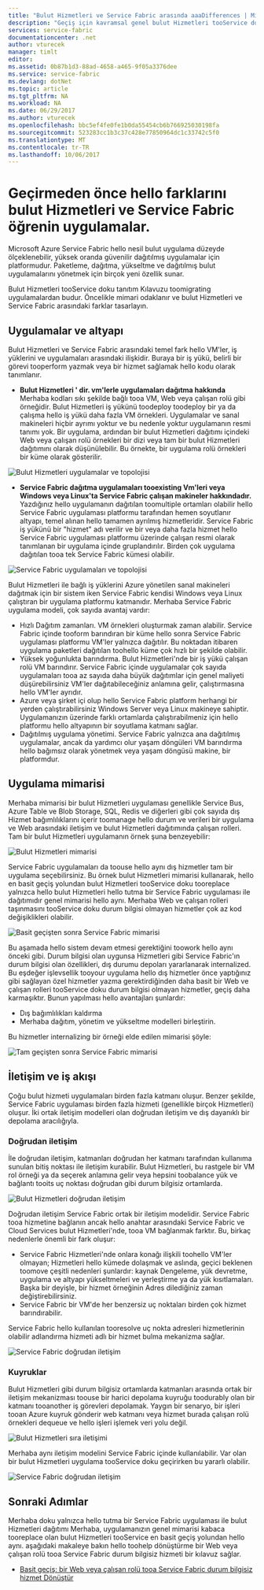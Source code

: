 ```yaml
---
title: "Bulut Hizmetleri ve Service Fabric arasında aaaDifferences | Microsoft Docs"
description: "Geçiş için kavramsal genel bulut Hizmetleri tooService doku uygulamalardan."
services: service-fabric
documentationcenter: .net
author: vturecek
manager: timlt
editor: 
ms.assetid: 0b87b1d3-88ad-4658-a465-9f05a3376dee
ms.service: service-fabric
ms.devlang: dotNet
ms.topic: article
ms.tgt_pltfrm: NA
ms.workload: NA
ms.date: 06/29/2017
ms.author: vturecek
ms.openlocfilehash: bbc5ef4fe0fe1b0da55454cb6b766925030198fa
ms.sourcegitcommit: 523283cc1b3c37c428e77850964dc1c33742c5f0
ms.translationtype: MT
ms.contentlocale: tr-TR
ms.lasthandoff: 10/06/2017
---
```

# <a name="learn-about-hello-differences-between-cloud-services-and-service-fabric-before-migrating-applications"></a>Geçirmeden önce hello farklarını bulut Hizmetleri ve Service Fabric öğrenin uygulamalar.
Microsoft Azure Service Fabric hello nesil bulut uygulama düzeyde ölçeklenebilir, yüksek oranda güvenilir dağıtılmış uygulamalar için platformudur. Paketleme, dağıtma, yükseltme ve dağıtılmış bulut uygulamalarını yönetmek için birçok yeni özellik sunar. 

Bulut Hizmetleri tooService doku tanıtım Kılavuzu toomigrating uygulamalardan budur. Öncelikle mimari odaklanır ve bulut Hizmetleri ve Service Fabric arasındaki farklar tasarlayın.

## <a name="applications-and-infrastructure"></a>Uygulamalar ve altyapı
Bulut Hizmetleri ve Service Fabric arasındaki temel fark hello VM'ler, iş yüklerini ve uygulamaları arasındaki ilişkidir. Buraya bir iş yükü, belirli bir görevi tooperform yazmak veya bir hizmet sağlamak hello kodu olarak tanımlanır.

* **Bulut Hizmetleri ' dir. vm'lerle uygulamaları dağıtma hakkında** Merhaba kodları sıkı şekilde bağlı tooa VM, Web veya çalışan rolü gibi örneğidir. Bulut Hizmetleri iş yükünü toodeploy toodeploy bir ya da çalışma hello iş yükü daha fazla VM örnekleri. Uygulamalar ve sanal makineleri hiçbir ayrımı yoktur ve bu nedenle yoktur uygulamanın resmi tanımı yok. Bir uygulama, ardından bir bulut Hizmetleri dağıtımı içindeki Web veya çalışan rolü örnekleri bir dizi veya tam bir bulut Hizmetleri dağıtımını olarak düşünülebilir. Bu örnekte, bir uygulama rolü örnekleri bir küme olarak gösterilir.

![Bulut Hizmetleri uygulamalar ve topolojisi][1]

* **Service Fabric dağıtma uygulamaları tooexisting Vm'leri veya Windows veya Linux'ta Service Fabric çalışan makineler hakkındadır.** Yazdığınız hello uygulamanın dağıtılan toomultiple ortamları olabilir hello Service Fabric uygulaması platformu tarafından hemen soyutlanır altyapı, temel alınan hello tamamen ayrılmış hizmetleridir. Service Fabric iş yükünü bir "hizmet" adı verilir ve bir veya daha fazla hizmet hello Service Fabric uygulaması platformu üzerinde çalışan resmi olarak tanımlanan bir uygulama içinde gruplandırılır. Birden çok uygulama dağıtılan tooa tek Service Fabric kümesi olabilir.

![Service Fabric uygulamaları ve topolojisi][2]

Bulut Hizmetleri ile bağlı iş yüklerini Azure yönetilen sanal makineleri dağıtmak için bir sistem iken Service Fabric kendisi Windows veya Linux çalıştıran bir uygulama platformu katmanıdır.
Merhaba Service Fabric uygulama modeli, çok sayıda avantaj vardır:

* Hızlı Dağıtım zamanları. VM örnekleri oluşturmak zaman alabilir. Service Fabric içinde tooform barındıran bir küme hello sonra Service Fabric uygulaması platformu VM'ler yalnızca dağıtılır. Bu noktadan itibaren uygulama paketleri dağıtılan toohello küme çok hızlı bir şekilde olabilir.
* Yüksek yoğunlukta barındırma. Bulut Hizmetleri'nde bir iş yükü çalışan rolü VM barındırır. Service Fabric içinde uygulamalar çok sayıda uygulamaları tooa az sayıda daha büyük dağıtımlar için genel maliyeti düşürebilirsiniz VM'ler dağıtabileceğiniz anlamına gelir, çalıştırmasına hello VM'ler ayrıdır.
* Azure veya şirket içi olup hello Service Fabric platform herhangi bir yerden çalıştırabilirsiniz Windows Server veya Linux makineye sahiptir. Uygulamanızın üzerinde farklı ortamlarda çalıştırabilmeniz için hello platformu hello altyapının bir soyutlama katmanı sağlar. 
* Dağıtılmış uygulama yönetimi. Service Fabric yalnızca ana dağıtılmış uygulamalar, ancak da yardımcı olur yaşam döngüleri VM barındırma hello bağımsız olarak yönetmek veya yaşam döngüsü makine, bir platformdur.

## <a name="application-architecture"></a>Uygulama mimarisi
Merhaba mimarisi bir bulut Hizmetleri uygulaması genellikle Service Bus, Azure Table ve Blob Storage, SQL, Redis ve diğerleri gibi çok sayıda dış Hizmet bağımlılıklarını içerir toomanage hello durum ve verileri bir uygulama ve Web arasındaki iletişim ve bulut Hizmetleri dağıtımında çalışan rolleri. Tam bir bulut Hizmetleri uygulamanın örnek şuna benzeyebilir:  

![Bulut Hizmetleri mimarisi][9]

Service Fabric uygulamaları da toouse hello aynı dış hizmetler tam bir uygulama seçebilirsiniz. Bu örnek bulut Hizmetleri mimarisi kullanarak, hello en basit geçiş yolundan bulut Hizmetleri tooService doku tooreplace yalnızca hello bulut Hizmetleri hello tutma bir Service Fabric uygulaması ile dağıtımıdır genel mimarisi hello aynı. Merhaba Web ve çalışan rolleri taşınmasını tooService doku durum bilgisi olmayan hizmetler çok az kod değişiklikleri olabilir.

![Basit geçişten sonra Service Fabric mimarisi][10]

Bu aşamada hello sistem devam etmesi gerektiğini toowork hello aynı önceki gibi. Durum bilgisi olan uygunsa Hizmetleri gibi Service Fabric'ın durum bilgisi olan özellikleri, dış durumu depoları yararlanarak internalized. Bu eşdeğer işlevsellik tooyour uygulama hello dış hizmetler önce yaptığınız gibi sağlayan özel hizmetler yazma gerektirdiğinden daha basit bir Web ve çalışan rolleri tooService doku durum bilgisi olmayan hizmetler, geçiş daha karmaşıktır. Bunun yapılması hello avantajları şunlardır: 

* Dış bağımlılıkları kaldırma 
* Merhaba dağıtım, yönetim ve yükseltme modelleri birleştirin. 

Bu hizmetler internalizing bir örneği elde edilen mimarisi şöyle:

![Tam geçişten sonra Service Fabric mimarisi][11]

## <a name="communication-and-workflow"></a>İletişim ve iş akışı
Çoğu bulut hizmeti uygulamaları birden fazla katmanı oluşur. Benzer şekilde, Service Fabric uygulaması birden fazla hizmeti (genellikle birçok Hizmetleri) oluşur. İki ortak iletişim modelleri olan doğrudan iletişim ve dış dayanıklı bir depolama aracılığıyla.

### <a name="direct-communication"></a>Doğrudan iletişim
İle doğrudan iletişim, katmanları doğrudan her katmanı tarafından kullanıma sunulan bitiş noktası ile iletişim kurabilir. Bulut Hizmetleri, bu rastgele bir VM rol örneği ya da seçerek anlamına gelir veya hepsini toobalance yük ve bağlantı tooits uç noktası doğrudan gibi durum bilgisiz ortamlarda.

![Bulut Hizmetleri doğrudan iletişim][5]

 Doğrudan iletişim Service Fabric ortak bir iletişim modelidir. Service Fabric tooa hizmetine bağlanın ancak hello anahtar arasındaki Service Fabric ve Cloud Services bulut Hizmetleri'nde, tooa VM bağlanmak farktır. Bu, birkaç nedenlerle önemli bir fark oluşur:

* Service Fabric Hizmetleri'nde onlara konağı ilişkili toohello VM'ler olmayan; Hizmetleri hello kümede dolaşmak ve aslında, geçici beklenen toomove çeşitli nedenleri şunlardır: kaynak Dengeleme, yük devretme, uygulama ve altyapı yükseltmeleri ve yerleştirme ya da yük kısıtlamaları. Başka bir deyişle, bir hizmet örneğinin Adres dilediğiniz zaman değiştirebilirsiniz. 
* Service Fabric bir VM'de her benzersiz uç noktaları birden çok hizmet barındırabilir.

Service Fabric hello kullanılan tooresolve uç nokta adresleri hizmetlerinin olabilir adlandırma hizmeti adlı bir hizmet bulma mekanizma sağlar. 

![Service Fabric doğrudan iletişim][6]

### <a name="queues"></a>Kuyruklar
Bulut Hizmetleri gibi durum bilgisiz ortamlarda katmanları arasında ortak bir iletişim mekanizması toouse bir harici depolama kuyruğu toodurably olan bir katmanı tooanother iş görevleri depolamak. Yaygın bir senaryo, bir işleri tooan Azure kuyruk gönderir web katmanı veya hizmet burada çalışan rolü örnekleri dequeue ve hello işleri işlemek veri yolu değil.

![Bulut Hizmetleri sıra iletişimi][7]

Merhaba aynı iletişim modelini Service Fabric içinde kullanılabilir. Var olan bir bulut Hizmetleri uygulama tooService doku geçirirken bu yararlı olabilir. 

![Service Fabric doğrudan iletişim][8]

## <a name="next-steps"></a>Sonraki Adımlar
Merhaba doku yalnızca hello tutma bir Service Fabric uygulaması ile bulut Hizmetleri dağıtımı Merhaba, uygulamanızın genel mimarisi kabaca tooreplace olan bulut Hizmetleri tooService en basit geçiş yolundan hello aynı. aşağıdaki makaleye bakın hello toohelp dönüştürme bir Web veya çalışan rolü tooa Service Fabric durum bilgisiz hizmeti bir kılavuz sağlar.

* [Basit geçiş: bir Web veya çalışan rolü tooa Service Fabric durum bilgisiz hizmet Dönüştür](service-fabric-cloud-services-migration-worker-role-stateless-service.md)

<!--Image references-->
[1]: ./media/service-fabric-cloud-services-migration-differences/topology-cloud-services.png
[2]: ./media/service-fabric-cloud-services-migration-differences/topology-service-fabric.png
[5]: ./media/service-fabric-cloud-services-migration-differences/cloud-service-communication-direct.png
[6]: ./media/service-fabric-cloud-services-migration-differences/service-fabric-communication-direct.png
[7]: ./media/service-fabric-cloud-services-migration-differences/cloud-service-communication-queues.png
[8]: ./media/service-fabric-cloud-services-migration-differences/service-fabric-communication-queues.png
[9]: ./media/service-fabric-cloud-services-migration-differences/cloud-services-architecture.png
[10]: ./media/service-fabric-cloud-services-migration-differences/service-fabric-architecture-simple.png
[11]: ./media/service-fabric-cloud-services-migration-differences/service-fabric-architecture-full.png
